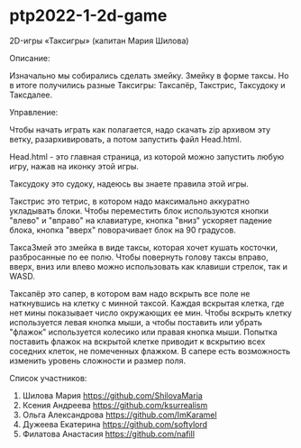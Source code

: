 # ptp2022-1-2d-game
2D-игры «Таксигры» (капитан Мария Шилова)

Описание:

Изначально мы собирались сделать змейку. Змейку в форме таксы. 
Но в итоге получились разные Таксигры: Таксапёр, Такстрис, Таксудоку и Таксдалее.

Управление:

Чтобы начать играть как полагается, надо скачать zip архивом эту ветку, разархивировать, а потом запустить файл Head.html.

Head.html - это главная страница, из которой можно запустить любую игру, нажав на иконку этой игры.

Таксудоку это судоку, надеюсь вы знаете правила этой игры. 

Такстрис это тетрис, в котором надо максимально аккуратно укладывать блоки. Чтобы переместить блок используются кнопки "влево" и "вправо" на клавиатуре, кнопка "вниз" ускоряет падение блока, кнопка "вверх" поворачивает блок на 90 градусов.

ТаксаЗмей это змейка в виде таксы, которая хочет кушать косточки, разбросанные по ее полю. Чтобы повернуть голову таксы вправо, вверх, вниз или влево можно использовать как клавиши стрелок, так и WASD.

Таксапёр это сапер, в котором вам надо вскрыть все поле не наткнувшись на клетку с минной таксой. Каждая вскрытая клетка, где нет мины показывает число окружающих ее мин. Чтобы вскрыть клетку используется левая кнопка мыши, а чтобы поставить или убрать "флажок" используется колесико или правая кнопка мыши. Попытка поставить флажок на вскрытой клетке приводит к вскрытию всех соседних клеток, не помеченных флажком. В сапере есть возможность изменить уровень сложности и размер поля.

Список участников:
1. Шилова Мария https://github.com/ShilovaMaria
2. Ксения Андреева https://github.com/ksurrealism
3. Ольга Александрова https://github.com/ImKaramel
4. Дужеева Екатерина https://github.com/softylord
5. Филатова Анастасия https://github.com/nafill

